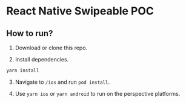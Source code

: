 # React Native Swipeable POC

## How to run?

1. Download or clone this repo.

2. Install dependencies.

```js
yarn install
```

3. Navigate to `/ios` and run `pod install`.

4. Use `yarn ios` or `yarn android` to run on the perspective platforms.

